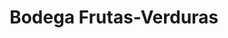 ---
title: "Bodega Frutas-Verduras"
url: /san-isidro-de-el-general/bodega-frutas-verduras/
shop: Gemüse & Obst
---